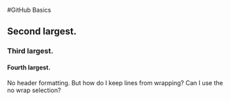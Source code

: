 #GitHub Basics
## Second largest.  
###   Third largest.  
####     Fourth largest. 

No header formatting.  But how do I keep lines from wrapping? Can I use the no wrap selection?

